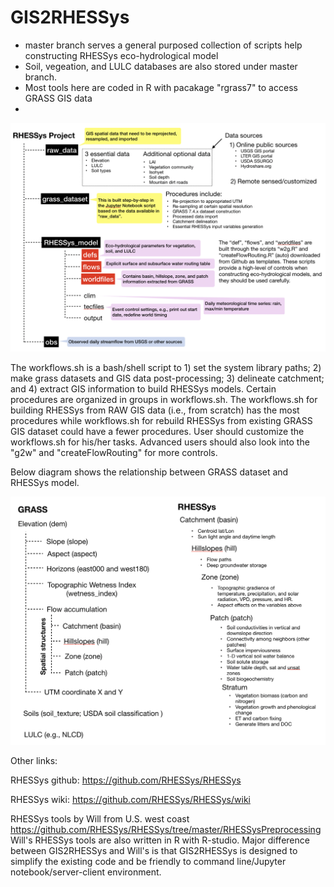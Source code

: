 # GIS2RHESSys

- master branch serves a general purposed collection of scripts help constructing RHESSys eco-hydrological model
- Soil, vegeation, and LULC databases are also stored under master branch.
- Most tools here are coded in R with pacakage "rgrass7" to access GRASS GIS data
- 

![Alt text](rhessys_filesystem.png?raw=true "Title")


The workflows.sh is a bash/shell script to 1) set the system library paths; 2) make grass datasets and GIS data post-processing; 3) delineate catchment; and 4) extract GIS information to build RHESSys models. Certain procedures are organized in groups in workflows.sh. The workflows.sh for building RHESSys from RAW GIS data (i.e., from scratch) has the most procedures while workflows.sh for rebuild RHESSys from existing GRASS GIS dataset could have a fewer procedures. User should customize the workflows.sh for his/her tasks. Advanced users should also look into the "g2w" and "createFlowRouting" for more controls.  

Below diagram shows the relationship between GRASS dataset and RHESSys model.

![Alt text](GIS2RHESSys.png?raw=true "Title")

Other links:

RHESSys github: https://github.com/RHESSys/RHESSys

RHESSys wiki: https://github.com/RHESSys/RHESSys/wiki

RHESSys tools by Will from U.S. west coast https://github.com/RHESSys/RHESSys/tree/master/RHESSysPreprocessing
Will's RHESSys tools are also written in R with R-studio. Major difference between GIS2RHESSys and Will's is that GIS2RHESSys is designed to simplify the existing code and be friendly to command line/Jupyter notebook/server-client environment.
